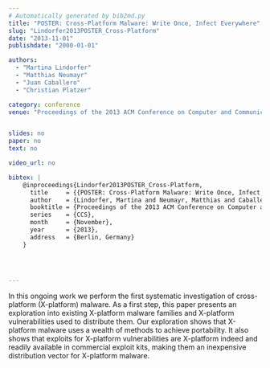 ```yaml
---
# Automatically generated by bib2md.py
title: "POSTER: Cross-Platform Malware: Write Once, Infect Everywhere"
slug: "Lindorfer2013POSTER_Cross-Platform"
date: "2013-11-01"
publishdate: "2000-01-01"

authors:
  - "Martina Lindorfer"
  - "Matthias Neumayr"
  - "Juan Caballero"
  - "Christian Platzer"

category: conference
venue: "Proceedings of the 2013 ACM Conference on Computer and Communications Security (CCS)"


slides: no
paper: no
text: no

video_url: no

bibtex: |
    @inproceedings{Lindorfer2013POSTER_Cross-Platform,
      title     = {{POSTER: Cross-Platform Malware: Write Once, Infect Everywhere}},
      author    = {Lindorfer, Martina and Neumayr, Matthias and Caballero, Juan and Platzer, Christian},
      booktitle = {Proceedings of the 2013 ACM Conference on Computer and Communications Security},
      series    = {CCS},
      month     = {November},
      year      = {2013},
      address   = {Berlin, Germany}
    }




---
```


In this ongoing work we perform the first systematic investigation of cross-platform (X-platform) malware. As a first step, this paper presents an exploration into existing X-platform malware families and X-platform vulnerabilities used to distribute them. Our exploration shows that X-platform malware uses a wealth of methods to achieve portability. It also shows that exploits for X-platform vulnerabilities are X-platform indeed and readily available in commercial exploit kits, making them an inexpensive distribution vector for X-platform malware.